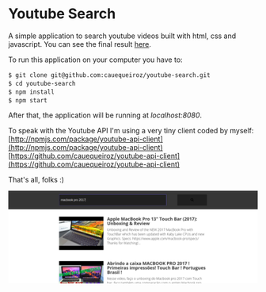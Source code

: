 # Youtube Search

A simple application to search youtube videos built with html, css and javascript.
You can see the final result [here](http://cauequeiroz.com.br/youtube-search).

To run this application on your computer you have to:

```sh
$ git clone git@github.com:cauequeiroz/youtube-search.git
$ cd youtube-search
$ npm install
$ npm start
```

After that, the application will be running at *localhost:8080*.

To speak with the Youtube API I'm using a very tiny client coded by myself:
[http://npmjs.com/package/youtube-api-client](http://npmjs.com/package/youtube-api-client)
[https://github.com/cauequeiroz/youtube-api-client](https://github.com/cauequeiroz/youtube-api-client)

That's all, folks :)

![screenshot](screenshot.png)


